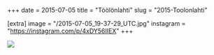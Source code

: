 +++
date = 2015-07-05
title = "Töölönlahti"
slug = "2015-Toolonlahti"

[extra]
image = "/2015-07-05_19-37-29_UTC.jpg"
instagram = "https://instagram.com/p/4xDY56IIEX"
+++

<img src="/2015-07-05_19-37-29_UTC.jpg" />
